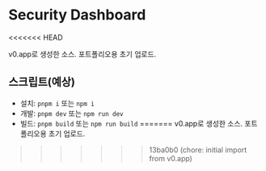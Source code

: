# Security Dashboard
<<<<<<< HEAD

v0.app로 생성한 소스. 포트폴리오용 초기 업로드.

## 스크립트(예상)
- 설치: `pnpm i` 또는 `npm i`
- 개발: `pnpm dev` 또는 `npm run dev`
- 빌드: `pnpm build` 또는 `npm run build`
=======
v0.app로 생성한 소스. 포트폴리오용 초기 업로드.
>>>>>>> 13ba0b0 (chore: initial import from v0.app)
